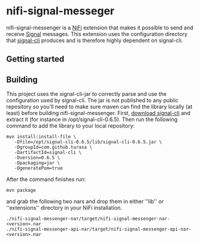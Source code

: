 # nifi-signal-messeger

nifi-signal-messenger is a [NiFi](https://nifi.apache.org) extension that makes it possible to
send and receive [Signal](https://signal.org/) messages. This extension uses the configuration directory
that [signal-cli](https://github.com/AsamK/signal-cli) produces and is therefore highly dependent on 
signal-cli.

## Getting started

## Building

This project uses the signal-cli-jar to correctly parse and use the configuration used by signal-cli.
The jar is not published to any public repository so you'll need to make sure maven can find
the library locally (at least) before building nifi-signal-messenger. First, [download signal-cli](https://github.com/AsamK/signal-cli/releases) 
and extract it (for instance in /opt/signal-cli-0.6.5). Then run the following command to add the library
to your local repository:

	mvn install:install-file \
	   -Dfile=/opt/signal-cli-0.6.5/lib/signal-cli-0.6.5.jar \
	   -DgroupId=com.github.turasa \
	   -DartifactId=signal-cli \
	   -Dversion=0.6.5 \
	   -Dpackaging=jar \
	   -DgeneratePom=true

After the command finishes run:
 
	mvn package

and grab the following two nars and drop them in either ''lib'' or ''extensions'' directory in your
NiFi installation.

	./nifi-signal-messenger-nar/target/nifi-signal-messenger-nar-<version>.nar 
	./nifi-signal-messenger-api-nar/target/nifi-signal-messenger-api-nar-<version>.nar